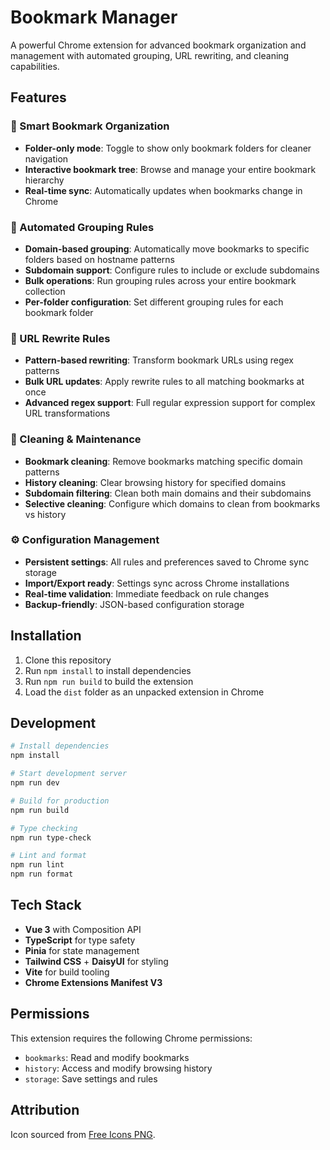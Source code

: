 # Bookmark Manager

A powerful Chrome extension for advanced bookmark organization and management with automated grouping, URL rewriting, and cleaning capabilities.

## Features

### 📁 Smart Bookmark Organization
- **Folder-only mode**: Toggle to show only bookmark folders for cleaner navigation
- **Interactive bookmark tree**: Browse and manage your entire bookmark hierarchy
- **Real-time sync**: Automatically updates when bookmarks change in Chrome

### 🎯 Automated Grouping Rules
- **Domain-based grouping**: Automatically move bookmarks to specific folders based on hostname patterns
- **Subdomain support**: Configure rules to include or exclude subdomains
- **Bulk operations**: Run grouping rules across your entire bookmark collection
- **Per-folder configuration**: Set different grouping rules for each bookmark folder

### 🔄 URL Rewrite Rules
- **Pattern-based rewriting**: Transform bookmark URLs using regex patterns
- **Bulk URL updates**: Apply rewrite rules to all matching bookmarks at once
- **Advanced regex support**: Full regular expression support for complex URL transformations

### 🧹 Cleaning & Maintenance
- **Bookmark cleaning**: Remove bookmarks matching specific domain patterns
- **History cleaning**: Clear browsing history for specified domains
- **Subdomain filtering**: Clean both main domains and their subdomains
- **Selective cleaning**: Configure which domains to clean from bookmarks vs history

### ⚙️ Configuration Management
- **Persistent settings**: All rules and preferences saved to Chrome sync storage
- **Import/Export ready**: Settings sync across Chrome installations
- **Real-time validation**: Immediate feedback on rule changes
- **Backup-friendly**: JSON-based configuration storage

## Installation

1. Clone this repository
2. Run `npm install` to install dependencies
3. Run `npm run build` to build the extension
4. Load the `dist` folder as an unpacked extension in Chrome

## Development

```bash
# Install dependencies
npm install

# Start development server
npm run dev

# Build for production
npm run build

# Type checking
npm run type-check

# Lint and format
npm run lint
npm run format
```

## Tech Stack

- **Vue 3** with Composition API
- **TypeScript** for type safety
- **Pinia** for state management
- **Tailwind CSS** + **DaisyUI** for styling
- **Vite** for build tooling
- **Chrome Extensions Manifest V3**

## Permissions

This extension requires the following Chrome permissions:
- `bookmarks`: Read and modify bookmarks
- `history`: Access and modify browsing history
- `storage`: Save settings and rules

## Attribution

Icon sourced from [Free Icons PNG](https://www.freeiconspng.com/img/12327).
